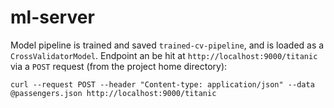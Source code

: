 # ml-server

Model pipeline is trained and saved `trained-cv-pipeline`, and is loaded as a `CrossValidatorModel`. Endpoint an be hit at `http://localhost:9000/titanic` via a `POST` request (from the project home directory):

```
curl --request POST --header "Content-type: application/json" --data @passengers.json http://localhost:9000/titanic
```